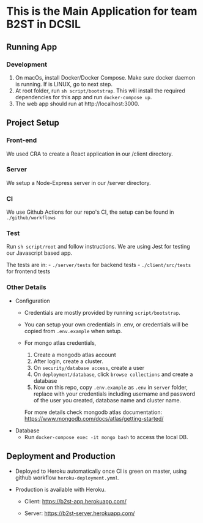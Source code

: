 # This is the Main Application for team B2ST in DCSIL

## Running App

### Development

1. On macOs, install Docker/Docker Compose. Make sure docker daemon is running. If is LINUX, go to next step.
2. At root folder, run `sh script/bootstrap`. This will install the required dependencies for this app and run `docker-compose up`.
3. The web app should run at http://localhost:3000.

## Project Setup

### Front-end

We used CRA to create a React application in our /client directory.

### Server

We setup a Node-Express server in our /server directory.

### CI

We use Github Actions for our repo's CI, the setup can be found in `./github/workflows`

### Test

Run `sh script/root` and follow instructions. We are using Jest for testing our Javascript based app.

The tests are in:
    - `./server/tests` for backend tests
    - `./client/src/tests` for frontend tests

### Other Details

- Configuration
    - Credentials are mostly provided by running `script/bootstrap`.
    - You can setup your own credentials in .env, or credentials will be copied from `.env.example` when setup.
    - For mongo atlas credentials,
        1. Create a mongodb atlas account
        2. After login, create a cluster.
        3. On `security/database access`, create a user
        4. On `deployment/database`, click `browse collections` and create a database
        5. Now on this repo, copy `.env.example` as `.env` in `server` folder, replace with your credentials including username and password of the user you created, database name and cluster name.

        For more details check mongodb atlas documentation: https://www.mongodb.com/docs/atlas/getting-started/ 
- Database
    - Run `docker-compose exec -it mongo bash` to access the local DB.

## Deployment and Production

- Deployed to Heroku automatically once CI is green on master, using github workflow `heroku-deployment.ymml`.

- Production is available with Heroku.

    - Client: https://b2st-app.herokuapp.com/

    - Server: https://b2st-server.herokuapp.com/
